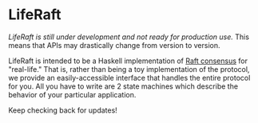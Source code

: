 LifeRaft
========

_LifeRaft is still under development and not ready for production use._ This means that APIs may drastically change from version to version.

LifeRaft is intended to be a Haskell implementation of [Raft consensus](http://ramcloud.stanford.edu/raft.pdf) for "real-life." That is, rather than being a toy implementation of the protocol, we provide an easily-accessible interface that handles the entire protocol for you. All you have to write are 2 state machines which describe the behavior of your particular application.

Keep checking back for updates!

